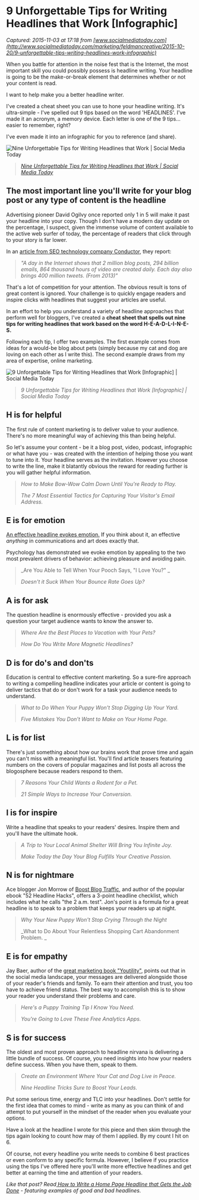 # 9 Unforgettable Tips for Writing Headlines that Work [Infographic] 

_Captured: 2015-11-03 at 17:18 from [www.socialmediatoday.com](http://www.socialmediatoday.com/marketing/feldmancreative/2015-10-20/9-unforgettable-tips-writing-headlines-work-infographic)_

When you battle for attention in the noise fest that is the Internet, the most important skill you could possibly possess is headline writing. Your headline is going to be the make-or-break element that determines whether or not your content is read.

I want to help make you a better headline writer.

I've created a cheat sheet you can use to hone your headline writing. It's ultra-simple - I've spelled out 9 tips based on the word 'HEADLINES'. I've made it an acronym, a memory device. Each letter is one of the 9 tips… easier to remember, right?

I've even made it into an infographic for you to reference (and share).

![Nine Unforgettable Tips for Writing Headlines that Work | Social Media Today](http://feldmancreative.com/wp-content/uploads/2013/12/Writing-Headlines-infographic.png)

> _[Nine Unforgettable Tips for Writing Headlines that Work | Social Media Today](http://feldmancreative.com/wp-content/uploads/2013/12/Writing-Headlines-infographic.png)_

## **The most important line you'll write for your blog post or any type of content is the headline**

Advertising pioneer David Ogilvy once reported only 1 in 5 will make it past your headline into your copy. Though I don't have a modern day update on the percentage, I suspect, given the immense volume of content available to the active web surfer of today, the percentage of readers that click through to your story is far lower.

In an [article from SEO technology company Conductor](http://www.conductor.com/news/5-data-insights-headlines-readers-click), they report:

> _"A day in the Internet shows that 2 million blog posts, 294 billion emails, 864 thousand hours of video are created daily. Each day also brings 400 million tweets. (From 2013)"_

That's a lot of competition for your attention. The obvious result is tons of great content is ignored. Your challenge is to quickly engage readers and inspire clicks with headlines that suggest your articles are useful.

In an effort to help you understand a variety of headline approaches that perform well for bloggers, I've created a **cheat sheet that spells out nine tips for writing headlines that work based on the word H-E-A-D-L-I-N-E-S.**

Following each tip, I offer two examples. The first example comes from ideas for a would-be blog about pets (simply because my cat and dog are loving on each other as I write this). The second example draws from my area of expertise, online marketing.

![9 Unforgettable Tips for Writing Headlines that Work \[Infographic\] | Social Media Today](http://feldmancreative.com/wp-content/uploads/2013/12/rioandbooncouch-300x199.jpeg)

> _9 Unforgettable Tips for Writing Headlines that Work [Infographic] | Social Media Today_

## **H is for helpful**

The first rule of content marketing is to deliver value to your audience. There's no more meaningful way of achieving this than being helpful.

So let's assume your content - be it a blog post, video, podcast, infographic or what have you - was created with the intention of helping those you want to tune into it. Your headline serves as the invitation. However you choose to write the line, make it blatantly obvious the reward for reading further is you will gather helpful information.

> _How to Make Bow-Wow Calm Down Until You're Ready to Play._
> 
> _The 7 Most Essential Tactics for Capturing Your Visitor's Email Address._

## **E is for emotion**

[An effective headline evokes emotion.](http://feldmancreative.com/2015/02/move-readers-to-share-your-story-62-5/) If you think about it, an effective _anything_ in communications and art does exactly that.

Psychology has demonstrated we evoke emotion by appealing to the two most prevalent drivers of behavior: achieving pleasure and avoiding pain.

> _Are You Able to Tell When Your Pooch Says, "I Love You?" _
> 
> _Doesn't it Suck When Your Bounce Rate Goes Up?_

## **A is for ask**

The question headline is enormously effective - provided you ask a question your target audience wants to know the answer to.

> _Where Are the Best Places to Vacation with Your Pets?_
> 
> _How Do You Write More Magnetic Headlines?_

## **D is for do's and don'ts**

Education is central to effective content marketing. So a sure-fire approach to writing a compelling headline indicates your article or content is going to deliver tactics that do or don't work for a task your audience needs to understand.

> _What to Do When Your Puppy Won't Stop Digging Up Your Yard._
> 
> _Five Mistakes You Don't Want to Make on Your Home Page._

## **L is for list**

There's just something about how our brains work that prove time and again you can't miss with a meaningful list. You'll find article teasers featuring numbers on the covers of popular magazines and list posts all across the blogosphere because readers respond to them.

> _7 Reasons Your Child Wants a Rodent for a Pet._
> 
> _21 Simple Ways to Increase Your Conversion._

## **I is for inspire**

Write a headline that speaks to your readers' desires. Inspire them and you'll have the ultimate hook.

> _A Trip to Your Local Animal Shelter Will Bring You Infinite Joy._
> 
> _Make Today the Day Your Blog Fulfills Your Creative Passion._

## **N is for nightmare**

Ace blogger Jon Morrow of [Boost Blog Traffic](http://boostblogtraffic.com/), and author of the popular ebook "52 Headline Hacks", offers a 3-point headline checklist, which includes what he calls "the 2 a.m. test". Jon's point is a formula for a great headline is to speak to a problem that keeps your readers up at night.

> _Why Your New Puppy Won't Stop Crying Through the Night_
> 
> _What to Do About Your Relentless Shopping Cart Abandonment Problem. _

## **E is for empathy**

Jay Baer, author of the [great marketing book "Youtility"](http://www.youtilitybook.com/), points out that in the social media landscape, your messages are delivered alongside those of your reader's friends and family. To earn their attention and trust, you too have to achieve friend status. The best way to accomplish this is to show your reader you understand their problems and care.

> _Here's a Puppy Training Tip I Know You Need._
> 
> _You're Going to Love These Free Analytics Apps._

## **S is for success**

The oldest and most proven approach to headline nirvana is delivering a little bundle of success. Of course, you need insights into how your readers define success. When you have them, speak to them.

> _Create an Environment Where Your Cat and Dog Live in Peace._
> 
> _Nine Headline Tricks Sure to Boost Your Leads._

Put some serious time, energy and TLC into your headlines. Don't settle for the first idea that comes to mind - write as many as you can think of and attempt to put yourself in the mindset of the reader when you evaluate your options.

Have a look at the headline I wrote for this piece and then skim through the tips again looking to count how may of them I applied. By my count I hit on 6.

Of course, not every headline you write needs to combine 6 best practices or even conform to any specific formula. However, I believe if you practice using the tips I've offered here you'll write more effective headlines and get better at earning the time and attention of your readers.

_Like that post? Read[ How to Write a Home Page Headline that Gets the Job Done](http://feldmancreative.com/2014/12/how-to-write-a-home-page-headline/) - featuring examples of good and bad headlines._
